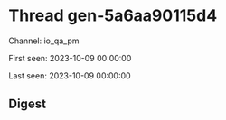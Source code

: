 # Thread gen-5a6aa90115d4
Channel: io_qa_pm

First seen: 2023-10-09 00:00:00

Last seen: 2023-10-09 00:00:00

## Digest


